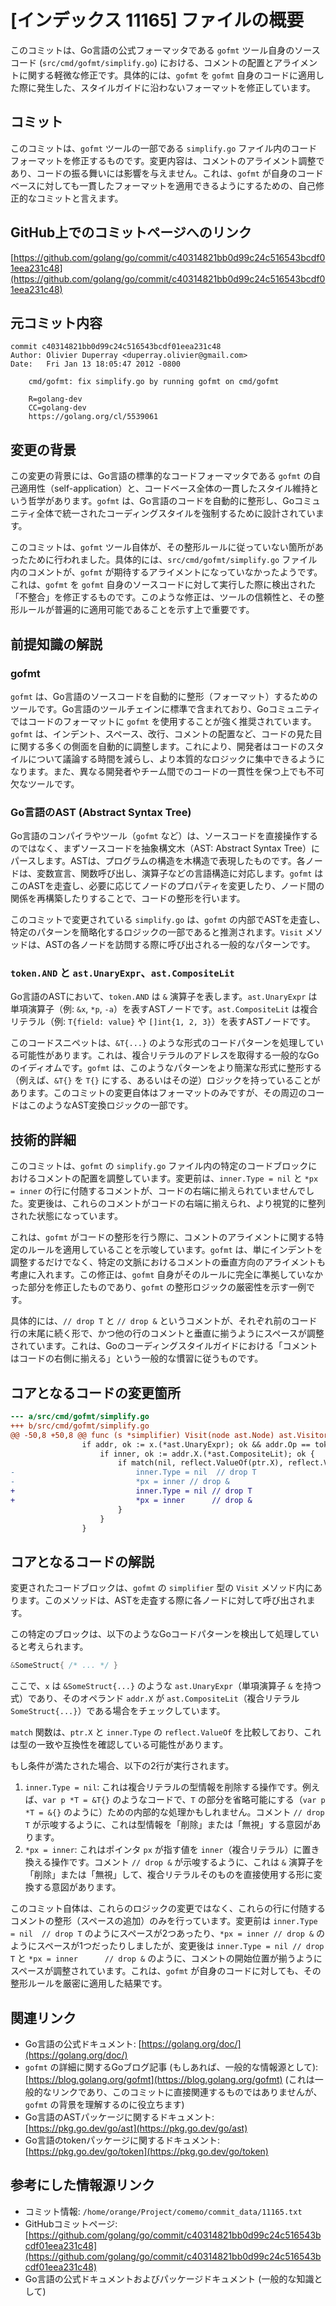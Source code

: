 # [インデックス 11165] ファイルの概要

このコミットは、Go言語の公式フォーマッタである `gofmt` ツール自身のソースコード (`src/cmd/gofmt/simplify.go`) における、コメントの配置とアライメントに関する軽微な修正です。具体的には、`gofmt` を `gofmt` 自身のコードに適用した際に発生した、スタイルガイドに沿わないフォーマットを修正しています。

## コミット

このコミットは、`gofmt` ツールの一部である `simplify.go` ファイル内のコードフォーマットを修正するものです。変更内容は、コメントのアライメント調整であり、コードの振る舞いには影響を与えません。これは、`gofmt` が自身のコードベースに対しても一貫したフォーマットを適用できるようにするための、自己修正的なコミットと言えます。

## GitHub上でのコミットページへのリンク

[https://github.com/golang/go/commit/c40314821bb0d99c24c516543bcdf01eea231c48](https://github.com/golang/go/commit/c40314821bb0d99c24c516543bcdf01eea231c48)

## 元コミット内容

```
commit c40314821bb0d99c24c516543bcdf01eea231c48
Author: Olivier Duperray <duperray.olivier@gmail.com>
Date:   Fri Jan 13 18:05:47 2012 -0800

    cmd/gofmt: fix simplify.go by running gofmt on cmd/gofmt

    R=golang-dev
    CC=golang-dev
    https://golang.org/cl/5539061
```

## 変更の背景

この変更の背景には、Go言語の標準的なコードフォーマッタである `gofmt` の自己適用性（self-application）と、コードベース全体の一貫したスタイル維持という哲学があります。`gofmt` は、Go言語のコードを自動的に整形し、Goコミュニティ全体で統一されたコーディングスタイルを強制するために設計されています。

このコミットは、`gofmt` ツール自体が、その整形ルールに従っていない箇所があったために行われました。具体的には、`src/cmd/gofmt/simplify.go` ファイル内のコメントが、`gofmt` が期待するアライメントになっていなかったようです。これは、`gofmt` を `gofmt` 自身のソースコードに対して実行した際に検出された「不整合」を修正するものです。このような修正は、ツールの信頼性と、その整形ルールが普遍的に適用可能であることを示す上で重要です。

## 前提知識の解説

### gofmt

`gofmt` は、Go言語のソースコードを自動的に整形（フォーマット）するためのツールです。Go言語のツールチェインに標準で含まれており、Goコミュニティではコードのフォーマットに `gofmt` を使用することが強く推奨されています。`gofmt` は、インデント、スペース、改行、コメントの配置など、コードの見た目に関する多くの側面を自動的に調整します。これにより、開発者はコードのスタイルについて議論する時間を減らし、より本質的なロジックに集中できるようになります。また、異なる開発者やチーム間でのコードの一貫性を保つ上でも不可欠なツールです。

### Go言語のAST (Abstract Syntax Tree)

Go言語のコンパイラやツール（`gofmt` など）は、ソースコードを直接操作するのではなく、まずソースコードを抽象構文木（AST: Abstract Syntax Tree）にパースします。ASTは、プログラムの構造を木構造で表現したものです。各ノードは、変数宣言、関数呼び出し、演算子などの言語構造に対応します。`gofmt` はこのASTを走査し、必要に応じてノードのプロパティを変更したり、ノード間の関係を再構築したりすることで、コードの整形を行います。

このコミットで変更されている `simplify.go` は、`gofmt` の内部でASTを走査し、特定のパターンを簡略化するロジックの一部であると推測されます。`Visit` メソッドは、ASTの各ノードを訪問する際に呼び出される一般的なパターンです。

### `token.AND` と `ast.UnaryExpr`、`ast.CompositeLit`

Go言語のASTにおいて、`token.AND` は `&` 演算子を表します。`ast.UnaryExpr` は単項演算子（例: `&x`, `*p`, `-a`）を表すASTノードです。`ast.CompositeLit` は複合リテラル（例: `T{field: value}` や `[]int{1, 2, 3}`）を表すASTノードです。

このコードスニペットは、`&T{...}` のような形式のコードパターンを処理している可能性があります。これは、複合リテラルのアドレスを取得する一般的なGoのイディオムです。`gofmt` は、このようなパターンをより簡潔な形式に整形する（例えば、`&T{}` を `T{}` にする、あるいはその逆）ロジックを持っていることがあります。このコミットの変更自体はフォーマットのみですが、その周辺のコードはこのようなAST変換ロジックの一部です。

## 技術的詳細

このコミットは、`gofmt` の `simplify.go` ファイル内の特定のコードブロックにおけるコメントの配置を調整しています。変更前は、`inner.Type = nil` と `*px = inner` の行に付随するコメントが、コードの右端に揃えられていませんでした。変更後は、これらのコメントがコードの右端に揃えられ、より視覚的に整列された状態になっています。

これは、`gofmt` がコードの整形を行う際に、コメントのアライメントに関する特定のルールを適用していることを示唆しています。`gofmt` は、単にインデントを調整するだけでなく、特定の文脈におけるコメントの垂直方向のアライメントも考慮に入れます。この修正は、`gofmt` 自身がそのルールに完全に準拠していなかった部分を修正したものであり、`gofmt` の整形ロジックの厳密性を示す一例です。

具体的には、`// drop T` と `// drop &` というコメントが、それぞれ前のコード行の末尾に続く形で、かつ他の行のコメントと垂直に揃うようにスペースが調整されています。これは、Goのコーディングスタイルガイドにおける「コメントはコードの右側に揃える」という一般的な慣習に従うものです。

## コアとなるコードの変更箇所

```diff
--- a/src/cmd/gofmt/simplify.go
+++ b/src/cmd/gofmt/simplify.go
@@ -50,8 +50,8 @@ func (s *simplifier) Visit(node ast.Node) ast.Visitor {\
 				if addr, ok := x.(*ast.UnaryExpr); ok && addr.Op == token.AND {
 					if inner, ok := addr.X.(*ast.CompositeLit); ok {
 						if match(nil, reflect.ValueOf(ptr.X), reflect.ValueOf(inner.Type)) {
-							inner.Type = nil  // drop T
-							*px = inner // drop &
+							inner.Type = nil // drop T
+							*px = inner      // drop &
 						}
 					}
 				}
```

## コアとなるコードの解説

変更されたコードブロックは、`gofmt` の `simplifier` 型の `Visit` メソッド内にあります。このメソッドは、ASTを走査する際に各ノードに対して呼び出されます。

この特定のブロックは、以下のようなGoコードパターンを検出して処理していると考えられます。

```go
&SomeStruct{ /* ... */ }
```

ここで、`x` は `&SomeStruct{...}` のような `ast.UnaryExpr`（単項演算子 `&` を持つ式）であり、そのオペランド `addr.X` が `ast.CompositeLit`（複合リテラル `SomeStruct{...}`）である場合をチェックしています。

`match` 関数は、`ptr.X` と `inner.Type` の `reflect.ValueOf` を比較しており、これは型の一致や互換性を確認している可能性があります。

もし条件が満たされた場合、以下の2行が実行されます。

1.  `inner.Type = nil`: これは複合リテラルの型情報を削除する操作です。例えば、`var p *T = &T{}` のようなコードで、`T` の部分を省略可能にする（`var p *T = &{}` のように）ための内部的な処理かもしれません。コメント `// drop T` が示唆するように、これは型情報を「削除」または「無視」する意図があります。
2.  `*px = inner`: これはポインタ `px` が指す値を `inner`（複合リテラル）に置き換える操作です。コメント `// drop &` が示唆するように、これは `&` 演算子を「削除」または「無視」して、複合リテラルそのものを直接使用する形に変換する意図があります。

このコミット自体は、これらのロジックの変更ではなく、これらの行に付随するコメントの整形（スペースの追加）のみを行っています。変更前は `inner.Type = nil  // drop T` のようにスペースが2つあったり、`*px = inner // drop &` のようにスペースが1つだったりしましたが、変更後は `inner.Type = nil // drop T` と `*px = inner      // drop &` のように、コメントの開始位置が揃うようにスペースが調整されています。これは、`gofmt` が自身のコードに対しても、その整形ルールを厳密に適用した結果です。

## 関連リンク

*   Go言語の公式ドキュメント: [https://golang.org/doc/](https://golang.org/doc/)
*   `gofmt` の詳細に関するGoブログ記事 (もしあれば、一般的な情報源として): [https://blog.golang.org/gofmt](https://blog.golang.org/gofmt) (これは一般的なリンクであり、このコミットに直接関連するものではありませんが、`gofmt` の背景を理解するのに役立ちます)
*   Go言語のASTパッケージに関するドキュメント: [https://pkg.go.dev/go/ast](https://pkg.go.dev/go/ast)
*   Go言語のtokenパッケージに関するドキュメント: [https://pkg.go.dev/go/token](https://pkg.go.dev/go/token)

## 参考にした情報源リンク

*   コミット情報: `/home/orange/Project/comemo/commit_data/11165.txt`
*   GitHubコミットページ: [https://github.com/golang/go/commit/c40314821bb0d99c24c516543bcdf01eea231c48](https://github.com/golang/go/commit/c40314821bb0d99c24c516543bcdf01eea231c48)
*   Go言語の公式ドキュメントおよびパッケージドキュメント (一般的な知識として)

